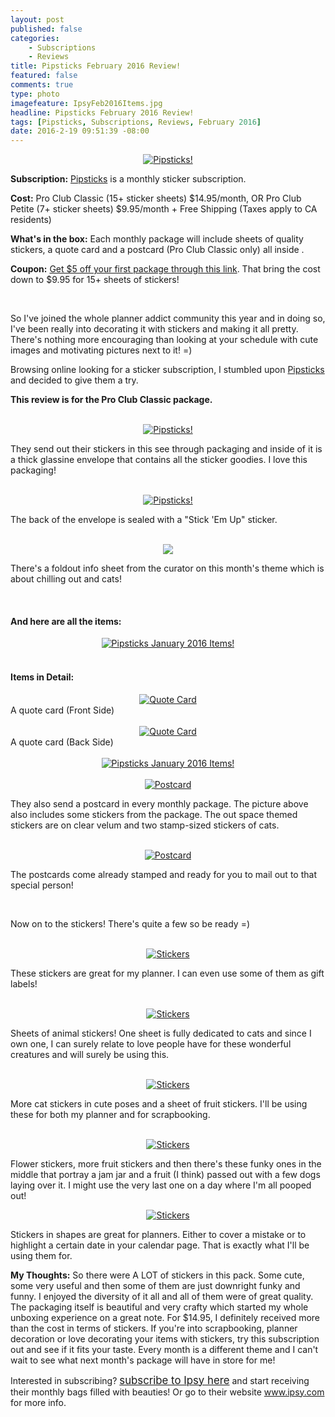 ```yaml
---
layout: post
published: false
categories: 
    - Subscriptions
    - Reviews
title: Pipsticks February 2016 Review!
featured: false
comments: true
type: photo
imagefeature: IpsyFeb2016Items.jpg
headline: Pipsticks February 2016 Review!
tags: [Pipsticks, Subscriptions, Reviews, February 2016]
date: 2016-2-19 09:51:39 -08:00
---
```


<center><a href="https://pipsticks.com/refer/Loret-REKAFKUO" target="_blank">
<img src="/images/PipsticksLogo.png" border="0" style="border:none;max-width:100%;" alt="Pipsticks!" />
</a></center>

<p><b>Subscription:</b> <a href="https://pipsticks.com/refer/Loret-REKAFKUO" target="_blank">Pipsticks</a> is a monthly sticker subscription.</p>
<p><b>Cost:</b> Pro Club Classic (15+ sticker sheets) $14.95/month, OR Pro Club Petite (7+ sticker sheets) $9.95/month + Free Shipping (Taxes apply to CA residents)</p>
<p><b>What's in the box:</b> Each monthly package will include sheets of quality stickers, a quote card and a postcard (Pro Club Classic only) all inside .</p>
<p><b>Coupon:</b> <a href="https://pipsticks.com/refer/Loret-REKAFKUO" target="_blank">Get $5 off your first package through this link</a>. That bring the cost down to $9.95 for 15+ sheets of stickers!</p>
<br>

<p>So I've joined the whole planner addict community this year and in doing so, I've been really into decorating it with stickers and making it all pretty. There's nothing more encouraging than looking at your schedule with cute images and motivating pictures next to it! =)</p>

<p>Browsing online looking for a sticker subscription, I stumbled upon <a href="https://pipsticks.com/refer/Loret-REKAFKUO" target="_blank">Pipsticks</a> and decided to give them a try.</p>

<p><b>This review is for the Pro Club Classic package.</b></p>

<br>

<center><a href="https://pipsticks.com/refer/Loret-REKAFKUO" target="_blank">
<img src="/images/PipsticksFeb2016Package.jpg" border="0" style="border:none;max-width:100%;" alt="Pipsticks!" />
</a></center>

<p>They send out their stickers in this see through packaging and inside of it is a thick glassine envelope that contains all the sticker goodies. I love this packaging!</p>

<br>

<center><a href="https://pipsticks.com/refer/Loret-REKAFKUO" target="_blank">
<img src="/images/PipsticksFeb2016Package2.jpg" border="0" style="border:none;max-width:100%;" alt="Pipsticks!" />
</a></center>

<p>The back of the envelope is sealed with a "Stick 'Em Up" sticker.</p>

<br>

<center><a href="https://pipsticks.com/refer/Loret-REKAFKUO" target="_blank">
<img src="/images/PipsticksFeb2016Info.jpg" border="0" style="border:none;max-width:100%;" />
</a></center>

<p>There's a foldout info sheet from the curator on this month's theme which is about chilling out and cats!</p>

<br>

<H4> And here are all the items:</H4>

<center><a href="https://pipsticks.com/refer/Loret-REKAFKUO" target="_blank">
<img src="/images/PipsticksFeb2016Items.jpg" border="0" style="border:none;max-width:100%;" alt="Pipsticks January 2016 Items!" />
</a></center>

<br>

<H4> Items in Detail:</H4>

<center><a href="https://pipsticks.com/refer/Loret-REKAFKUO" target="_blank">
<img src="/images/PipsticksFeb2016QuoteCard2.jpg" border="0" style="border:none;max-width:100%;" alt="Quote Card" />
</a></center>
<figcaption>A quote card (Front Side)</figcaption>

<br>

<center><a href="https://pipsticks.com/refer/Loret-REKAFKUO" target="_blank">
<img src="/images/PipsticksFeb2016QuoteCard.jpg" border="0" style="border:none;max-width:100%;" alt="Quote Card" />
</a></center>
<figcaption>A quote card (Back Side)</figcaption>

<br>

<center><a href="https://pipsticks.com/refer/Loret-REKAFKUO" target="_blank">
<img src="/images/PipsticksFeb2016Stickers.jpg" border="0" style="border:none;max-width:100%;" alt="Pipsticks January 2016 Items!" />
</a></center>

<br>

<center><a href="https://pipsticks.com/refer/Loret-REKAFKUO" target="_blank">
<img src="/images/PipsticksFeb2016PostcardStickers.jpg" border="0" style="border:none;max-width:100%;" alt="Postcard" />
</a></center>

<p>They also send a postcard in every monthly package. The picture above also includes some stickers from the package. The out space themed stickers are on clear velum and two stamp-sized stickers of cats.</p>

<br>

<center><a href="https://pipsticks.com/refer/Loret-REKAFKUO" target="_blank">
<img src="/images/PipsticksFeb2016Postcard2.jpg" border="0" style="border:none;max-width:100%;" alt="Postcard" />
</a></center>

<p>The postcards come already stamped and ready for you to mail out to that special person!</p>

<br>

<p>Now on to the stickers! There's quite a few so be ready =)</p>

<br>

<center><a href="https://pipsticks.com/refer/Loret-REKAFKUO" target="_blank">
<img src="/images/PipsticksFeb2016Stickers.jpg" border="0" style="border:none;max-width:100%;" alt="Stickers" />
</a></center>

<p>These stickers are great for my planner. I can even use some of them as gift labels!</p>

<br>

<center><a href="https://pipsticks.com/refer/Loret-REKAFKUO" target="_blank">
<img src="/images/PipsticksFeb2016Stickers2.jpg" border="0" style="border:none;max-width:100%;" alt="Stickers" />
</a></center>

<p>Sheets of animal stickers! One sheet is fully dedicated to cats and since I own one, I can surely relate to love people have for these wonderful creatures and will surely be using this.</p>

<br>

<center><a href="https://pipsticks.com/refer/Loret-REKAFKUO" target="_blank">
<img src="/images/PipsticksFeb2016Stickers3.jpg" border="0" style="border:none;max-width:100%;" alt="Stickers" />
</a></center>

<p>More cat stickers in cute poses and a sheet of fruit stickers. I'll be using these for both my planner and for scrapbooking.</p>

<br>

<center><a href="https://pipsticks.com/refer/Loret-REKAFKUO" target="_blank">
<img src="/images/PipsticksFeb2016Stickers4.jpg" border="0" style="border:none;max-width:100%;" alt="Stickers" />
</a></center>

<p>Flower stickers, more fruit stickers and then there's these funky ones in the middle that portray a jam jar and a fruit (I think) passed out with a few dogs laying over it. I might use the very last one on a day where I'm all pooped out!</p>

<center><a href="https://pipsticks.com/refer/Loret-REKAFKUO" target="_blank">
<img src="/images/PipsticksFeb2016Stickers5.jpg" border="0" style="border:none;max-width:100%;" alt="Stickers" />
</a></center>

<p>Stickers in shapes are great for planners. Either to cover a mistake or to highlight a certain date in your calendar page. That is exactly what I'll be using them for.

<br>

<p><i class="icon-exclamation-sign"></i><b> My Thoughts:</b> So there were A LOT of stickers in this pack. Some cute, some very useful and then some of them are just downright funky and funny. I enjoyed the diversity of it all and all of them were of great quality. The packaging itself is beautiful and very crafty which started my whole unboxing experience on a great note. For $14.95, I definitely received more than the cost in terms of stickers. If you're into scrapbooking, planner decoration or love decorating your items with stickers, try this subscription out and see if it fits your taste. Every month is a different theme and I can't wait to see what next month's package will have in store for me!</p>

<p>Interested in subscribing? <a href="https://www.ipsy.com/new?refer=uns8d" target="_blank"><big>subscribe to Ipsy here</big></a> and start receiving their monthly bags filled with beauties! Or go to their website <a href="https://www.ipsy.com/new?refer=uns8d" target="_blank">www.ipsy.com</a> for more info.</p>
